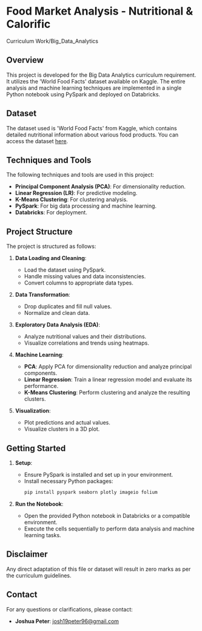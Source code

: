 # Food Market Analysis - Nutritional & Calorific

Curriculum Work/Big_Data_Analytics

## Overview

This project is developed for the Big Data Analytics curriculum requirement. It utilizes the 'World Food Facts' dataset available on Kaggle. The entire analysis and machine learning techniques are implemented in a single Python notebook using PySpark and deployed on Databricks.

## Dataset

The dataset used is 'World Food Facts' from Kaggle, which contains detailed nutritional information about various food products. You can access the dataset [here](https://www.kaggle.com/openfoodfacts/world-food-facts).

## Techniques and Tools

The following techniques and tools are used in this project:

- **Principal Component Analysis (PCA)**: For dimensionality reduction.
- **Linear Regression (LR)**: For predictive modeling.
- **K-Means Clustering**: For clustering analysis.
- **PySpark**: For big data processing and machine learning.
- **Databricks**: For deployment.

## Project Structure

The project is structured as follows:

1. **Data Loading and Cleaning**:
   - Load the dataset using PySpark.
   - Handle missing values and data inconsistencies.
   - Convert columns to appropriate data types.

2. **Data Transformation**:
   - Drop duplicates and fill null values.
   - Normalize and clean data.

3. **Exploratory Data Analysis (EDA)**:
   - Analyze nutritional values and their distributions.
   - Visualize correlations and trends using heatmaps.

4. **Machine Learning**:
   - **PCA**: Apply PCA for dimensionality reduction and analyze principal components.
   - **Linear Regression**: Train a linear regression model and evaluate its performance.
   - **K-Means Clustering**: Perform clustering and analyze the resulting clusters.

5. **Visualization**:
   - Plot predictions and actual values.
   - Visualize clusters in a 3D plot.

## Getting Started

1. **Setup**:
   - Ensure PySpark is installed and set up in your environment.
   - Install necessary Python packages:
     ```bash
     pip install pyspark seaborn plotly imageio folium
     ```

2. **Run the Notebook**:
   - Open the provided Python notebook in Databricks or a compatible environment.
   - Execute the cells sequentially to perform data analysis and machine learning tasks.

## Disclaimer

Any direct adaptation of this file or dataset will result in zero marks as per the curriculum guidelines.

## Contact

For any questions or clarifications, please contact:

- **Joshua Peter**: [josh19peter96@gmail.com](mailto:josh19peter96@gmail.com)
